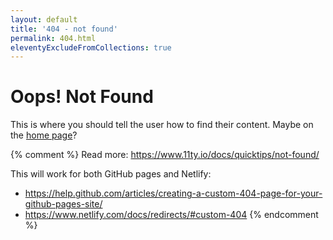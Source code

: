 ```yaml
---
layout: default
title: '404 - not found'
permalink: 404.html
eleventyExcludeFromCollections: true
---
```


# Oops! Not Found

This is where you should tell the user how to find their content. Maybe on the [home page](/)?

{% comment %}
Read more: https://www.11ty.io/docs/quicktips/not-found/

This will work for both GitHub pages and Netlify:

- https://help.github.com/articles/creating-a-custom-404-page-for-your-github-pages-site/
- https://www.netlify.com/docs/redirects/#custom-404
{% endcomment %}
